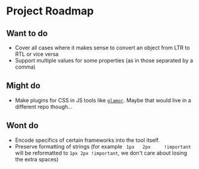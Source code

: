 # Project Roadmap

## Want to do

- Cover all cases where it makes sense to convert an object from LTR to RTL or vice versa
- Support multiple values for some properties (as in those separated by a comma)

## Might do

- Make plugins for CSS in JS tools like [`glamor`](http://npm.im/glamor). Maybe that would live in a different repo though...

## Wont do

- Encode specifics of certain frameworks into the tool itself.
- Preserve formatting of strings (for example `  1px   2px     !important  ` will be reformatted to `1px 2px !important`, we don't care about losing the extra spaces)
